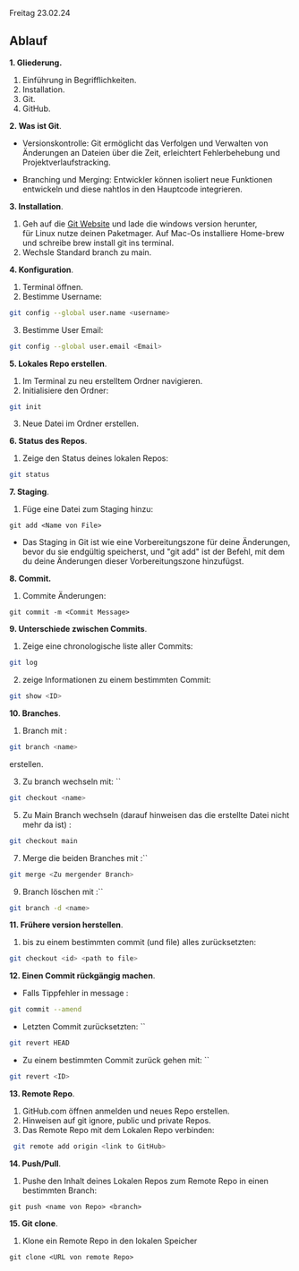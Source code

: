 Freitag 23.02.24

## Ablauf 

**1. Gliederung.**

1. Einführung in Begrifflichkeiten.    
2. Installation.    
3. Git.    
4. GitHub.

**2. Was ist Git**.

- Versionskontrolle: Git ermöglicht das Verfolgen und Verwalten von Änderungen an Dateien über die Zeit, erleichtert Fehlerbehebung und Projektverlaufstracking.  
  
- Branching und Merging: Entwickler können isoliert neue Funktionen entwickeln und diese nahtlos in den Hauptcode integrieren.

 **3. Installation**. 

1. Geh auf die [Git Website](http://www.git-scm.com/downloads) und lade die windows version herunter,  
    für Linux nutze deinen Paketmager. Auf Mac-Os installiere Home-brew und schreibe brew install git ins terminal.
2. Wechsle Standard branch zu main.

**4. Konfiguration**.   

1. Terminal öffnen.
2. Bestimme Username:
```sh
git config --global user.name <username>
```
3. Bestimme User Email:
```sh
git config --global user.email <Email>
```

**5. Lokales Repo erstellen**. 
  
1. Im Terminal zu neu erstelltem Ordner navigieren.
2. Initialisiere den Ordner:
```sh
git init  
```
3. Neue Datei im Ordner erstellen.

**6. Status des Repos**.
1. Zeige den Status deines lokalen Repos:
```sh
git status
```

**7. Staging**.
1. Füge eine Datei zum Staging hinzu:
```shell
git add <Name von File>
```
- Das Staging in Git ist wie eine Vorbereitungszone für deine Änderungen, bevor du sie endgültig speicherst, und "git add" ist der Befehl, mit dem du deine Änderungen dieser Vorbereitungszone hinzufügst.

**8. Commit.**
1. Commite Änderungen:
```shell
git commit -m <Commit Message>
```

**9. Unterschiede zwischen Commits**.
1. Zeige eine chronologische liste aller Commits:
```sh
git log    
```
2. zeige Informationen zu einem bestimmten Commit:
```sh
git show <ID>
```
   
**10. Branches**.

1. Branch mit :
```sh
git branch <name> 
```
erstellen.  
 
3. Zu branch wechseln mit: ``
```sh
git checkout <name>    
```

5. Zu Main Branch wechseln (darauf hinweisen das die erstellte Datei nicht mehr da ist) :
```sh
git checkout main
```

7. Merge die beiden Branches mit :``
```sh
git merge <Zu mergender Branch>    
```
9. Branch löschen mit :``
```sh
git branch -d <name>    
```

**11. Frühere version herstellen**.

1. bis zu einem bestimmten commit (und file) alles zurücksetzten:
```sh
git checkout <id> <path to file> 
```

**12. Einen Commit rückgängig machen**.

- Falls Tippfehler in message :
```sh
git commit --amend    
```
- Letzten Commit zurücksetzten: ``
```sh
git revert HEAD    
```
- Zu einem bestimmten Commit zurück gehen mit: ``
```sh
git revert <ID>  
```

**13. Remote Repo**.

1. GitHub.com öffnen anmelden und neues Repo erstellen.
2. Hinweisen auf git ignore, public und private Repos.
3. Das Remote Repo mit dem Lokalen Repo verbinden:
```sh
 git remote add origin <link to GitHub>    
```
  
**14. Push/Pull**.
1. Pushe den Inhalt deines Lokalen Repos zum Remote Repo in einen bestimmten Branch:
```shell
git push <name von Repo> <branch>
```  

**15. Git clone**.
1. Klone ein Remote Repo in den lokalen Speicher
```shell
git clone <URL von remote Repo>

```


